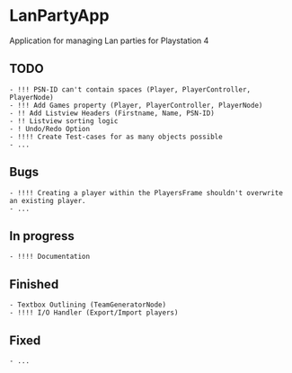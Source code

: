 # LanPartyApp
Application for managing Lan parties for Playstation 4

## TODO
	- !!! PSN-ID can't contain spaces (Player, PlayerController, PlayerNode)
	- !!! Add Games property (Player, PlayerController, PlayerNode)
	- !! Add Listview Headers (Firstname, Name, PSN-ID)
	- !! Listview sorting logic
	- ! Undo/Redo Option
	- !!!! Create Test-cases for as many objects possible
	- ...

## Bugs
	- !!!! Creating a player within the PlayersFrame shouldn't overwrite an existing player.
	- ...

## In progress
	- !!!! Documentation

## Finished
	- Textbox Outlining (TeamGeneratorNode)
	- !!!! I/O Handler (Export/Import players)
	
## Fixed
	- ...